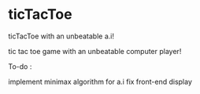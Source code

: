 # ticTacToe
ticTacToe with an unbeatable a.i!

tic tac toe game with an unbeatable computer player! 

To-do :

implement minimax algorithm for a.i
fix front-end display
